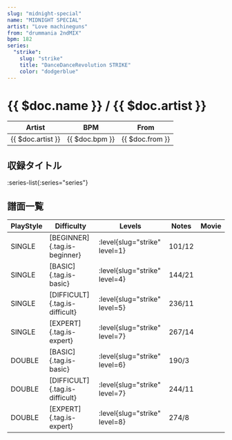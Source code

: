 ```yaml
---
slug: "midnight-special"
name: "MIDNIGHT SPECIAL"
artist: "Love machineguns"
from: "drummania 2ndMIX"
bpm: 182
series:
  "strike":
    slug: "strike"
    title: "DanceDanceRevolution STRIKE"
    color: "dodgerblue"
---
```


# {{ $doc.name }} / {{ $doc.artist }}

|Artist|BPM|From|
|------|---|----|
|{{ $doc.artist }}|{{ $doc.bpm }}|{{ $doc.from }}|

## 収録タイトル

:series-list{:series="series"}

## 譜面一覧

|PlayStyle|Difficulty|Levels|Notes|Movie|
|---------|----------|------|-----|-----|
|SINGLE|[BEGINNER]{.tag.is-beginner}|:level{slug="strike" level=1}|101/12||
|SINGLE|[BASIC]{.tag.is-basic}|:level{slug="strike" level=4}|144/21||
|SINGLE|[DIFFICULT]{.tag.is-difficult}|:level{slug="strike" level=5}|236/11||
|SINGLE|[EXPERT]{.tag.is-expert}|:level{slug="strike" level=7}|267/14||
|DOUBLE|[BASIC]{.tag.is-basic}|:level{slug="strike" level=6}|190/3||
|DOUBLE|[DIFFICULT]{.tag.is-difficult}|:level{slug="strike" level=7}|244/11||
|DOUBLE|[EXPERT]{.tag.is-expert}|:level{slug="strike" level=8}|274/8||
